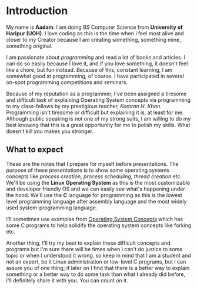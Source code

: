 # Introduction

My name is **Aadam**. I am doing BS Computer Science from **University of Haripur (UOH)**. I love coding as this is the time when I feel most alive and closer to my Creator because I am creating something, something mine, something original.

I am passionate about *programming* and read a lot of books and articles. I can do so easily because I love it, and if you love something, it doesn't feel like a chore, but fun instead. Because of this, constant learning, I am somewhat good at programming, of course. I have participated in several on-spot programming competitions and seminars.  

Because of my reputation as a programmer, I've been assigned a tiresome and difficult task of explaining Operating System concepts via programming to my class-fellows by my prestigious teacher, *Kamran H. Khan*. Programming isn't tiresome or difficult but explaining it is, at least for me. Although public speaking is not one of my strong suits, I am willing to do my best knowing that this is a great opportunity for me to polish my skills. What doesn't kill you makes you stronger.

## What to expect
These are the notes that I prepare for myself before presentations. The purpose of these presentations is to show some operating systems concepts like *process creation, process scheduling, thread creation* etc. We'll be using the **Linux Operating System** as this is the most customizable and developer friendly OS and we can easily see what's happening under the hood. We'll use the **C** language for programming as this is the lowest level programming language after assembly language and the most widely used system-programming language.

I'll sometimes use examples from [Operating System Concepts](http://www.amazon.com/Operating-System-Concepts-Abraham-Silberschatz/dp/1118063333/ref=dp_ob_title_bk) which has some C programs to help solidify the operating system concepts like forking etc.

Another thing, I'll try my best to explain these difficult concepts and programs but I'm sure there will be times when I can't do justice to some topic or when I understood it wrong, so keep in mind that I am a student and not an expert, be it Linux administration or low-level C programs, but I can assure you of one thing; if later on I find that there is a better way to explain something or a better way to do some task than what I already did before, I'll definitely share it with you. You can count on it.